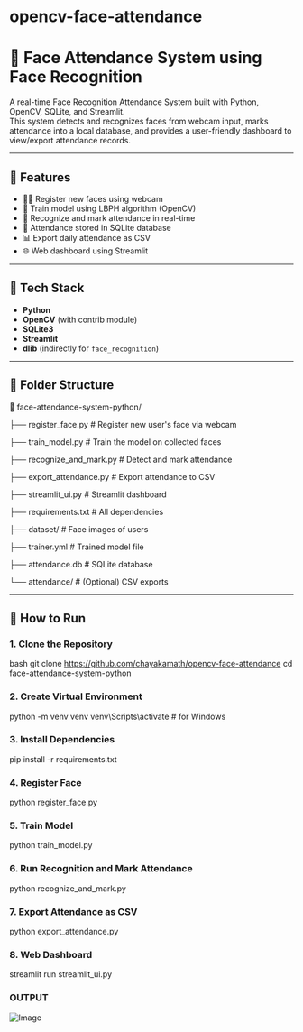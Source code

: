 # opencv-face-attendance

# 🎯 Face Attendance System using Face Recognition

A real-time Face Recognition Attendance System built with Python, OpenCV, SQLite, and Streamlit.  
This system detects and recognizes faces from webcam input, marks attendance into a local database, and provides a user-friendly dashboard to view/export attendance records.

---

## 📌 Features

- 🧑‍💼 Register new faces using webcam
- 🧠 Train model using LBPH algorithm (OpenCV)
- 📸 Recognize and mark attendance in real-time
- 💾 Attendance stored in SQLite database
- 📊 Export daily attendance as CSV
- 🌐 Web dashboard using Streamlit

---

## 🧠 Tech Stack

- **Python**
- **OpenCV** (with contrib module)
- **SQLite3**
- **Streamlit**
- **dlib** (indirectly for `face_recognition`)

---

## 📁 Folder Structure

📂 face-attendance-system-python/

├── register_face.py # Register new user's face via webcam

├── train_model.py # Train the model on collected faces

├── recognize_and_mark.py # Detect and mark attendance

├── export_attendance.py # Export attendance to CSV

├── streamlit_ui.py # Streamlit dashboard

├── requirements.txt # All dependencies

├── dataset/ # Face images of users

├── trainer.yml # Trained model file

├── attendance.db # SQLite database

└── attendance/ # (Optional) CSV exports



---

## 🚀 How to Run

### 1. Clone the Repository

bash
git clone https://github.com/chayakamath/opencv-face-attendance
cd face-attendance-system-python

### 2. Create Virtual Environment
python -m venv venv
venv\Scripts\activate   # for Windows

### 3. Install Dependencies
pip install -r requirements.txt

### 4. Register Face
python register_face.py

### 5. Train Model
python train_model.py

### 6. Run Recognition and Mark Attendance
python recognize_and_mark.py


### 7. Export Attendance as CSV
python export_attendance.py

### 8. Web Dashboard
streamlit run streamlit_ui.py

### OUTPUT
![Image](https://github.com/user-attachments/assets/62f1ad15-615e-428d-8ada-1f3c0bee1a44)

